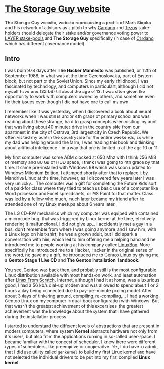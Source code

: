 # [The Storage Guy website](https://thestorageguy.2ndlayer.eu/)
The Storage Guy website, website representing a profile of Mark Stopka and his network of advisors as a pitch to why [Cardano](https://cardano.org/) and [Tezos](https://tezos.foundation/) stake-holders should delegate their stake and/or governance voting power to [LAYER stake-pools](https://staking.2ndlayer.eu) and **The Storage Guy** specifically (in case of [Cardano](https://cardano.org/) which has different governance model).

## Intro
I was born 978 days after **The Hacker Manifesto** was published, on 12th of September 1988, in what was at the time Czechoslovakia, part of Eastern block, but not part of the Soviet Union. Since my early childhood, I was fascinated by technology, and computers in particulart, although I did not myself have one (32-bit) till about the age of 13. I was often given the opportunity to work with computers owned by others, and sometime even fix their issues even though I did not have one to call my own.

I remember like it was yesterday, when I discovered a book about neural networks when I was still is 3rd or 4th grade of primary school and was reading about these strange, hard to grasp concepts when visiting my aunt that was living about 40 minutes drive in the country side from our apartment in the city of Ostrava, 3rd largest city in Czech Republic. We often visited my aunt in the countryside for the entire weekends, so while my dad was helping around the farm, I was reading this book and thinking about artificial inteligence - in a way that one is limited to at the age 10 or 11.

My first computer was some ADM clocked at 650 Mhz with I think 256 MiB of memory and 80 GB of HDD space, I think I was going to 4th grade by that time. It came pre-installed with Windows 98 which was soon updated to Windows Milenium Edition, I attemped shortly after that to replace it by Mandriva Linux at the time, however, as I discovered few years later I was very unlucky... The computer was a gift for completing the Future Kids sort of a paid-for class where they tried to teach us basic use of a computer like Word processor and Excel spreadshets, or MS Paint for that matter. Class was led by a fellow who much, much later became my friend after he attended one of my Linux meetups about 6 years later.

The LG CD-RW mechanics which my computer was equiped with contained a microcode bug, that was triggered by Linux kernel at the time, efectively rendering it malfunctional. I did not give up... I accidentaly met a guy in a bus, don't remember from where I was going anymore, and I saw him, with a Linux logo on his t-shirt, he was a grown adult, but I did spark a conversation with him, which led to him offering me a helping hand and he introduced me to people working at his company called [LinuxBox](https://www.linuxbox.cz/en/). More specifically he introduced me to a Hacker, Hacker in the original sense of the word, he gave me a gift, he introduced me to Gentoo Linux by giving me a **Gentoo Stage 1 Live CD** and **The Gentoo Installation Handbook**.

You see, [Gentoo](https://www.gentoo.org/) was back then, and probably still is the most configurable Linux distribution available with most hands-on work, and least automation after [Linux From Scratch](http://www.linuxfromscratch.org/). Internet, although I had it at home, was a luxurious good, I had a 56 kb/s dial-up modem and was allowed to spend about 1 or 2 hours a day being connected due to pay-per-minute pricing model. After about 3 days of tinkering around, compiling, re-compiling,... I had a working Gentoo Linux on my computer in dual-boot configuration with Windows. But that wasn't the greatest achievement of this excersises, the greatest achievement was the knowledge about the system that I have gathered during the installation process.

I started to understand the different levels of abstractions that are present in moders computers, where system **Kernel** abstracts hardware not only from it's users, but also from the applications running in so-called user-space. I became familiar with the concept of scheduler, I knew there were different types of schedulers, like preemptive or cooperative. Yet, I do have to admit, that I did use utility called `genkernel` to build my first Linux kernel and have not selected the individual drivers to be put into my first compiled **Linux kernel**.
